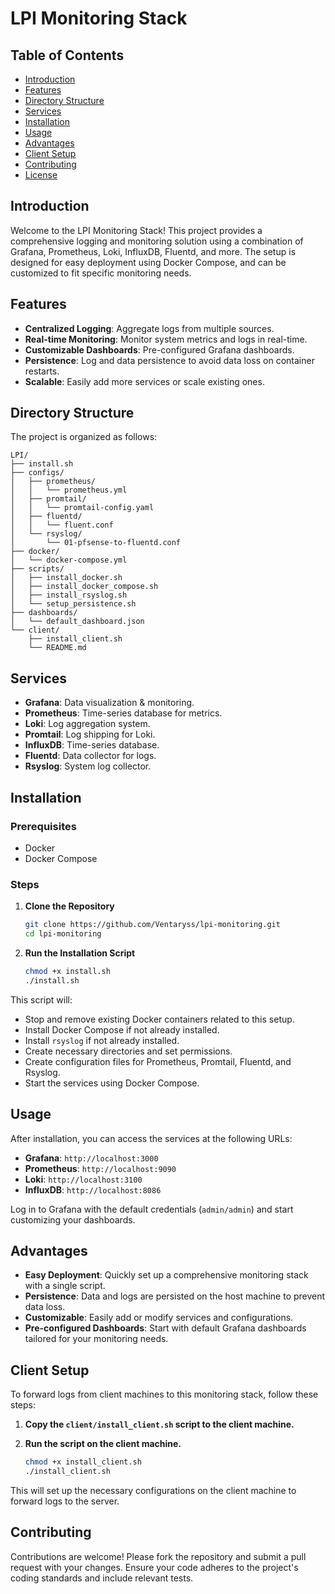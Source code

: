 # LPI Monitoring Stack

## Table of Contents
- [Introduction](#introduction)
- [Features](#features)
- [Directory Structure](#directory-structure)
- [Services](#services)
- [Installation](#installation)
- [Usage](#usage)
- [Advantages](#advantages)
- [Client Setup](#client-setup)
- [Contributing](#contributing)
- [License](#license)

## Introduction

Welcome to the LPI Monitoring Stack! This project provides a comprehensive logging and monitoring solution using a combination of Grafana, Prometheus, Loki, InfluxDB, Fluentd, and more. The setup is designed for easy deployment using Docker Compose, and can be customized to fit specific monitoring needs.

## Features

- **Centralized Logging**: Aggregate logs from multiple sources.
- **Real-time Monitoring**: Monitor system metrics and logs in real-time.
- **Customizable Dashboards**: Pre-configured Grafana dashboards.
- **Persistence**: Log and data persistence to avoid data loss on container restarts.
- **Scalable**: Easily add more services or scale existing ones.

## Directory Structure

The project is organized as follows:

```plaintext
LPI/
├── install.sh
├── configs/
│   ├── prometheus/
│   │   └── prometheus.yml
│   ├── promtail/
│   │   └── promtail-config.yaml
│   ├── fluentd/
│   │   └── fluent.conf
│   └── rsyslog/
│       └── 01-pfsense-to-fluentd.conf
├── docker/
│   └── docker-compose.yml
├── scripts/
│   ├── install_docker.sh
│   ├── install_docker_compose.sh
│   ├── install_rsyslog.sh
│   └── setup_persistence.sh
├── dashboards/
│   └── default_dashboard.json
└── client/
    ├── install_client.sh
    └── README.md
```

## Services

- **Grafana**: Data visualization & monitoring.
- **Prometheus**: Time-series database for metrics.
- **Loki**: Log aggregation system.
- **Promtail**: Log shipping for Loki.
- **InfluxDB**: Time-series database.
- **Fluentd**: Data collector for logs.
- **Rsyslog**: System log collector.

## Installation

### Prerequisites

- Docker
- Docker Compose

### Steps

1. **Clone the Repository**

    ```bash
    git clone https://github.com/Ventaryss/lpi-monitoring.git
    cd lpi-monitoring
    ```

2. **Run the Installation Script**

    ```bash
    chmod +x install.sh
    ./install.sh
    ```

This script will:
- Stop and remove existing Docker containers related to this setup.
- Install Docker Compose if not already installed.
- Install `rsyslog` if not already installed.
- Create necessary directories and set permissions.
- Create configuration files for Prometheus, Promtail, Fluentd, and Rsyslog.
- Start the services using Docker Compose.

## Usage

After installation, you can access the services at the following URLs:

- **Grafana**: `http://localhost:3000`
- **Prometheus**: `http://localhost:9090`
- **Loki**: `http://localhost:3100`
- **InfluxDB**: `http://localhost:8086`

Log in to Grafana with the default credentials (`admin/admin`) and start customizing your dashboards.

## Advantages

- **Easy Deployment**: Quickly set up a comprehensive monitoring stack with a single script.
- **Persistence**: Data and logs are persisted on the host machine to prevent data loss.
- **Customizable**: Easily add or modify services and configurations.
- **Pre-configured Dashboards**: Start with default Grafana dashboards tailored for your monitoring needs.

## Client Setup

To forward logs from client machines to this monitoring stack, follow these steps:

1. **Copy the `client/install_client.sh` script to the client machine.**
2. **Run the script on the client machine.**

    ```bash
    chmod +x install_client.sh
    ./install_client.sh
    ```

This will set up the necessary configurations on the client machine to forward logs to the server.

## Contributing

Contributions are welcome! Please fork the repository and submit a pull request with your changes. Ensure your code adheres to the project's coding standards and include relevant tests.
